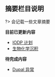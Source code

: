 ## 摘要栏目说明 <!-- {docsify-ignore-all} -->

?> 会记载一些文章摘要

**目前已更新内容**

- [IODP 计划](Page/Brief/IODP计划 "关于IODP 计划的简介")
- [生物化学沉积](Page/Brief/生物化学沉积 "关于生物化学沉积的摘要")

**待完成内容**

- [Dupal 异常](Page/Brief/Dupal异常 "关于Dupal异常的摘要")
